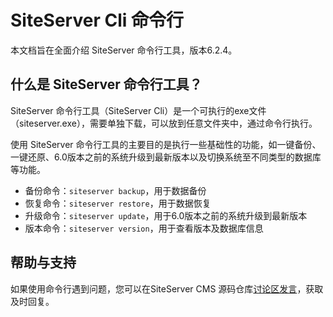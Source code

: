# SiteServer Cli 命令行

本文档旨在全面介绍 SiteServer 命令行工具，版本6.2.4。

## 什么是 SiteServer 命令行工具？

SiteServer 命令行工具（SiteServer Cli）是一个可执行的exe文件（siteserver.exe），需要单独下载，可以放到任意文件夹中，通过命令行执行。

使用 SiteServer 命令行工具的主要目的是执行一些基础性的功能，如一键备份、一键还原、6.0版本之前的系统升级到最新版本以及切换系统至不同类型的数据库等功能。

- 备份命令：`siteserver backup`，用于数据备份
- 恢复命令：`siteserver restore`，用于数据恢复
- 升级命令：`siteserver update`，用于6.0版本之前的系统升级到最新版本
- 版本命令：`siteserver version`，用于查看版本及数据库信息

## 帮助与支持

如果使用命令行遇到问题，您可以在SiteServer CMS 源码仓库[讨论区发言](https://github.com/siteserver/cms/issues)，获取及时回复。